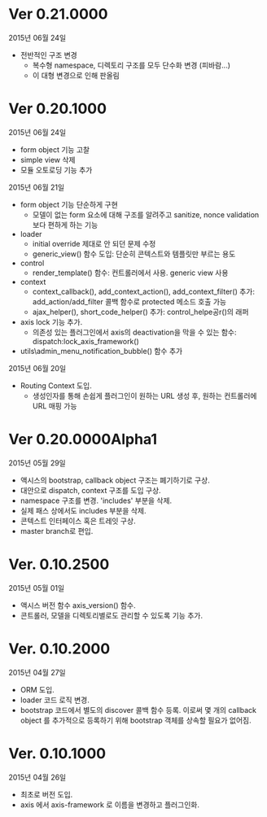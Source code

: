 # Ver 0.21.0000
2015년 06월 24일
* 전반적인 구조 변경
  * 복수형 namespace, 디렉토리 구조를 모두 단수화 변경 (피바람...)
  * 이 대형 변경으로 인해 판올림

# Ver 0.20.1000
2015년 06월 24일
* form object 기능 고찰
* simple view 삭제
* 모듈 오토로딩 기능 추가

2015년 06월 21일
* form object 기능 단순하게 구현
  * 모델이 없는 form 요소에 대해 구조를 알려주고 sanitize, nonce validation 보다 편하게 하는 기능
* loader
  * initial override 제대로 안 되던 문제 수정
  * generic_view() 함수 도입: 단순히 콘텍스트와 템플릿만 부르는 용도
* control
  * render_template() 함수: 컨트롤러에서 사용. generic view 사용
* context
  * context_callback(), add_context_action(), add_context_filter() 추가: add_action/add_filter 콜백 함수로 protected 메소드 호출 가능
  * ajax_helper(), short_code_helper() 추가: control_helpe공r()의 래퍼
* axis lock 기능 추가.
  * 의존성 있는 플러그인에서 axis의 deactivation을 막을 수 있는 함수: dispatch:lock_axis_framework()
* utils\admin_menu_notification_bubble() 함수 추가
  
2015년 06월 20일
* Routing Context 도입.
  * 생성인자를 통해 손쉽게 플러그인이 원하는 URL 생성 후, 원하는 컨트롤러에 URL 매핑 가능

# Ver 0.20.0000Alpha1
2015년 05월 29일
* 액시스의 bootstrap, callback object 구조는 폐기하기로 구상.
* 대안으로 dispatch, context 구조를 도입 구상.
* namespace 구조를 변경. 'includes' 부분을 삭제.
* 실제 패스 상에서도 includes 부분을 삭제.
* 콘텍스트 인터페이스 혹은 트레잇 구상.
* master branch로 편입. 

# Ver. 0.10.2500
2015년 05월 01일

* 액시스 버전 함수 axis_version() 함수.
* 콘트롤러, 모델을 디렉토리별로도 관리할 수 있도록 기능 추가.

# Ver. 0.10.2000
2015년 04월 27일

- ORM 도입.
- loader 코드 로직 변경.
- bootstrap 코드에서 별도의 discover 콜백 함수 등록. 이로써 몇 개의 callback object 를 추가적으로 등록하기 위해 bootstrap 객체를 상속할 필요가 없어짐.

# Ver. 0.10.1000
2015년 04월 26일

- 최초로 버전 도입.
- axis 에서 axis-framework 로 이름을 변경하고 플러그인화.
